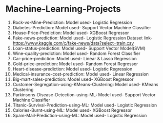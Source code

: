 # Machine-Learning-Projects
1) Rock-vs-Mine-Prediction: Model used- Logistic Regression
2) Diabetes-Prediction: Model used- Support Vector Machine Classifier
3) House-Price-Prediction: Model used- XGBoost Regressor
4) Fake-news-prediction: Model used- Logistic Regression
                         Dataset link- https://www.kaggle.com/c/fake-news/data?select=train.csv
5) Loan-status-prediction: Model used- Support Vector Model(SVM)
6) Wine-quality-prediction: Model used- Random Forest Classifier
7) Car-price-prediction: Model used- Linear & Lasso Regression
8) Gold-price-prediction: Model used- Random Forest Regressor
9) Heart-disease-prediction: Model used- Logistic Regression
10) Medical-insurance-cost-prediction: Model used- Linear Regression
11) Big-mart-sales-prediction: Model used- XGBoost Regressor
12) Customer-Segregation-using-KMeans-Clustering: Model used- KMeans Clustering
13) Parkinsons-Disease-Detection-using-ML: Model used- Support Vector Machine Classifier
14) Titanic-Survival-Prediction-using-ML: Model used- Logistic Regression
15) Calories-Burnt-using-ML: Model used- XGBoost Regressor
16) Spam-Mail-Prediction-using-ML: Model used- Logistic Regression
